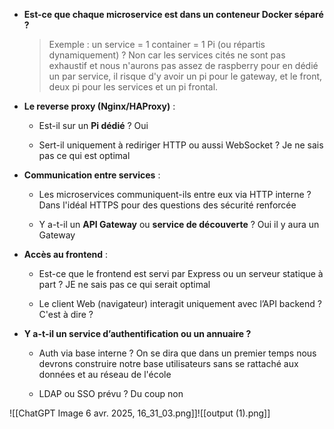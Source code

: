 - **Est-ce que chaque microservice est dans un conteneur Docker séparé ?**
    
    > Exemple : un service = 1 container = 1 Pi (ou répartis dynamiquement) ? Non car les services cités ne sont pas exhaustif et nous n'aurons pas assez de raspberry pour en dédié un par service, il risque d'y avoir un pi pour le gateway, et le front, deux pi pour les services et un pi frontal.
    
- **Le reverse proxy (Nginx/HAProxy)** :
    
    - Est-il sur un **Pi dédié** ? Oui
        
    - Sert-il uniquement à rediriger HTTP ou aussi WebSocket ? Je ne sais pas ce qui est optimal
        
- **Communication entre services** :
    
    - Les microservices communiquent-ils entre eux via HTTP interne ? Dans l'idéal HTTPS pour des questions des sécurité renforcée
        
    - Y a-t-il un **API Gateway** ou **service de découverte** ? Oui il y aura un Gateway
        
- **Accès au frontend** :
    
    - Est-ce que le frontend est servi par Express ou un serveur statique à part ? JE ne sais pas ce qui serait optimal
        
    - Le client Web (navigateur) interagit uniquement avec l’API backend ? C'est à dire ?
        
- **Y a-t-il un service d’authentification ou un annuaire ?**
    
    - Auth via base interne ? On se dira que dans un premier temps nous devrons construire notre base utilisateurs sans se rattaché aux données et au réseau de l'école
        
    - LDAP ou SSO prévu ? Du coup non

![[ChatGPT Image 6 avr. 2025, 16_31_03.png]]![[output (1).png]]
